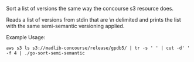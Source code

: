 Sort a list of versions the same way the concourse s3 resource does.

Reads a list of versions from stdin that are \n delimited and prints the list with the same semi-semantic versioning applied.

Example Usage:
```
aws s3 ls s3://madlib-concourse/release/gpdb5/ | tr -s ' ' | cut -d' ' -f 4 | ./go-sort-semi-semantic
```
